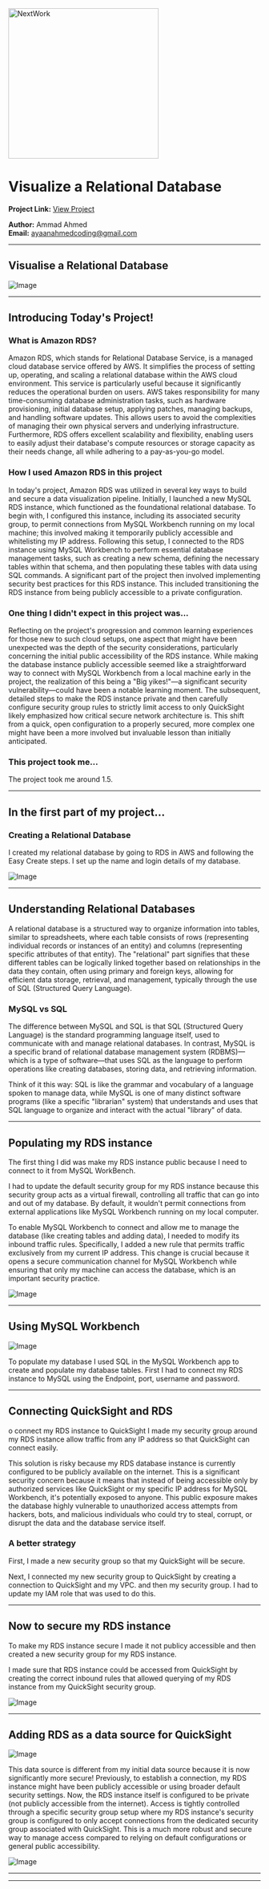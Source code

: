 <img src="https://cdn.prod.website-files.com/677c400686e724409a5a7409/6790ad949cf622dc8dcd9fe4_nextwork-logo-leather.svg" alt="NextWork" width="300" />

# Visualize a Relational Database

**Project Link:** [View Project](http://learn.nextwork.org/projects/aws-databases-rds)

**Author:** Ammad Ahmed  
**Email:** ayaanahmedcoding@gmail.com

---

## Visualise a Relational Database

![Image](http://learn.nextwork.org/inspired_gold_shy_gazelle/uploads/aws-databases-rds_1fddb0b5)

---

## Introducing Today's Project!

### What is Amazon RDS?

Amazon RDS, which stands for Relational Database Service, is a managed cloud database service offered by AWS. It simplifies the process of setting up, operating, and scaling a relational database within the AWS cloud environment. This service is particularly useful because it significantly reduces the operational burden on users. AWS takes responsibility for many time-consuming database administration tasks, such as hardware provisioning, initial database setup, applying patches, managing backups, and handling software updates. This allows users to avoid the complexities of managing their own physical servers and underlying infrastructure. Furthermore, RDS offers excellent scalability and flexibility, enabling users to easily adjust their database's compute resources or storage capacity as their needs change, all while adhering to a pay-as-you-go model. 

### How I used Amazon RDS in this project

In today's project, Amazon RDS was utilized in several key ways to build and secure a data visualization pipeline. Initially, I launched a new MySQL RDS instance, which functioned as the foundational relational database. To begin with, I configured this instance, including its associated security group, to permit connections from MySQL Workbench running on my local machine; this involved making it temporarily publicly accessible and whitelisting my IP address. Following this setup, I connected to the RDS instance using MySQL Workbench to perform essential database management tasks, such as creating a new schema, defining the necessary tables within that schema, and then populating these tables with data using SQL commands. A significant part of the project then involved implementing security best practices for this RDS instance. This included transitioning the RDS instance from being publicly accessible to a private configuration.

### One thing I didn't expect in this project was...

Reflecting on the project's progression and common learning experiences for those new to such cloud setups, one aspect that might have been unexpected was the depth of the security considerations, particularly concerning the initial public accessibility of the RDS instance. While making the database instance publicly accessible seemed like a straightforward way to connect with MySQL Workbench from a local machine early in the project, the realization of this being a "Big yikes!"—a significant security vulnerability—could have been a notable learning moment. The subsequent, detailed steps to make the RDS instance private and then carefully configure security group rules to strictly limit access to only QuickSight likely emphasized how critical secure network architecture is. This shift from a quick, open configuration to a properly secured, more complex one might have been a more involved but invaluable lesson than initially anticipated.

### This project took me...

The project took me around 1.5.

---

## In the first part of my project...

### Creating a Relational Database

I created my relational database by going to RDS in AWS and following the Easy Create steps. I set up the name and login details of my database.

![Image](http://learn.nextwork.org/inspired_gold_shy_gazelle/uploads/aws-databases-rds_43343546)

---

## Understanding Relational Databases

A relational database is a structured way to organize information into tables, similar to spreadsheets, where each table consists of rows (representing individual records or instances of an entity) and columns (representing specific attributes of that entity). The "relational" part signifies that these different tables can be logically linked together based on relationships in the data they contain, often using primary and foreign keys, allowing for efficient data storage, retrieval, and management, typically through the use of SQL (Structured Query Language).

### MySQL vs SQL

The difference between MySQL and SQL is that SQL (Structured Query Language) is the standard programming language itself, used to communicate with and manage relational databases. In contrast, MySQL is a specific brand of relational database management system (RDBMS)—which is a type of software—that uses SQL as the language to perform operations like creating databases, storing data, and retrieving information.

Think of it this way: SQL is like the grammar and vocabulary of a language spoken to manage data, while MySQL is one of many distinct software programs (like a specific "librarian" system) that understands and uses that SQL language to organize and interact with the actual "library" of data.

---

## Populating my RDS instance

The first thing I did was make my RDS instance public because I need to connect to it from MySQL WorkBench.

I had to update the default security group for my RDS instance because this security group acts as a virtual firewall, controlling all traffic that can go into and out of my database. By default, it wouldn't permit connections from external applications like MySQL Workbench running on my local computer.

To enable MySQL Workbench to connect and allow me to manage the database (like creating tables and adding data), I needed to modify its inbound traffic rules. Specifically, I added a new rule that permits traffic exclusively from my current IP address. This change is crucial because it opens a secure communication channel for MySQL Workbench while ensuring that only my machine can access the database, which is an important security practice.

![Image](http://learn.nextwork.org/inspired_gold_shy_gazelle/uploads/aws-databases-rds_91b9fd1g)

---

## Using MySQL Workbench

![Image](http://learn.nextwork.org/inspired_gold_shy_gazelle/uploads/aws-databases-rds_1fddb0b5)

To populate my database I used SQL in the MySQL Workbench app to create and populate my database tables. First I had to connect my RDS instance to MySQL using the Endpoint, port, username and password.

---

## Connecting QuickSight and RDS

o connect my RDS instance to QuickSight I made my security group around my RDS instance allow traffic from any IP address so that QuickSight can connect easily.

This solution is risky because my RDS database instance is currently configured to be publicly available on the internet. This is a significant security concern because it means that instead of being accessible only by authorized services like QuickSight or my specific IP address for MySQL Workbench, it's potentially exposed to anyone. This public exposure makes the database highly vulnerable to unauthorized access attempts from hackers, bots, and malicious individuals who could try to steal, corrupt, or disrupt the data and the database service itself.

### A better strategy

First, I made a new security group so that my QuickSight will be secure.

Next, I connected my new security group to QuickSight by creating a connection to QuickSight and my VPC. and then my security group. I had to update my IAM role that was used to do this.

---

## Now to secure my RDS instance

To make my RDS instance secure I made it not publicy accessible and then created a new security group for my RDS instance.

I made sure that RDS instance could be accessed from QuickSight by creating the correct inbound rules that allowed querying of my RDS instance from my QuickSight security group.

![Image](http://learn.nextwork.org/inspired_gold_shy_gazelle/uploads/aws-databases-rds_1709b26b)

---

## Adding RDS as a data source for QuickSight

![Image](http://learn.nextwork.org/inspired_gold_shy_gazelle/uploads/aws-databases-rds_1709b29b)

This data source is different from my initial data source because it is now significantly more secure! Previously, to establish a connection, my RDS instance might have been publicly accessible or using broader default security settings. Now, the RDS instance itself is configured to be private (not publicly accessible from the internet). Access is tightly controlled through a specific security group setup where my RDS instance's security group is configured to only accept connections from the dedicated security group associated with QuickSight. This is a much more robust and secure way to manage access compared to relying on default configurations or general public accessibility.

![Image](http://learn.nextwork.org/inspired_gold_shy_gazelle/uploads/aws-databases-rds_1709b30b)

---

---
